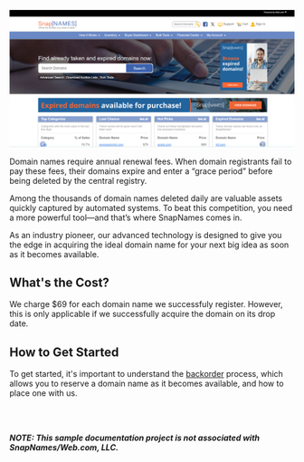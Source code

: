 
![snapnames homepage](snapnames-homepage.png)

Domain names require annual renewal fees. When domain registrants fail to pay these fees, their domains expire and enter a “grace period” before being deleted by the central registry.

Among the thousands of domain names deleted daily are valuable assets quickly captured by automated systems. To beat this competition, you need a more powerful tool—and that’s where SnapNames comes in. 

As an industry pioneer, our advanced technology is designed to give you the edge in acquiring the ideal domain name for your next big idea as soon as it becomes available.


## What's the Cost?
We charge $69 for each domain name we successfuly register. However, this is only applicable if we successfully acquire the domain on its drop date.


## How to Get Started

To get started, it's important to understand the [backorder](https://curious-druid-05e915.netlify.app/backorders/) process, which allows you to reserve a domain name as it becomes available, and how to place one with us.


<br></br> 

**_NOTE: This sample documentation project is not associated with SnapNames/Web.com, LLC._** 
<br></br> 
